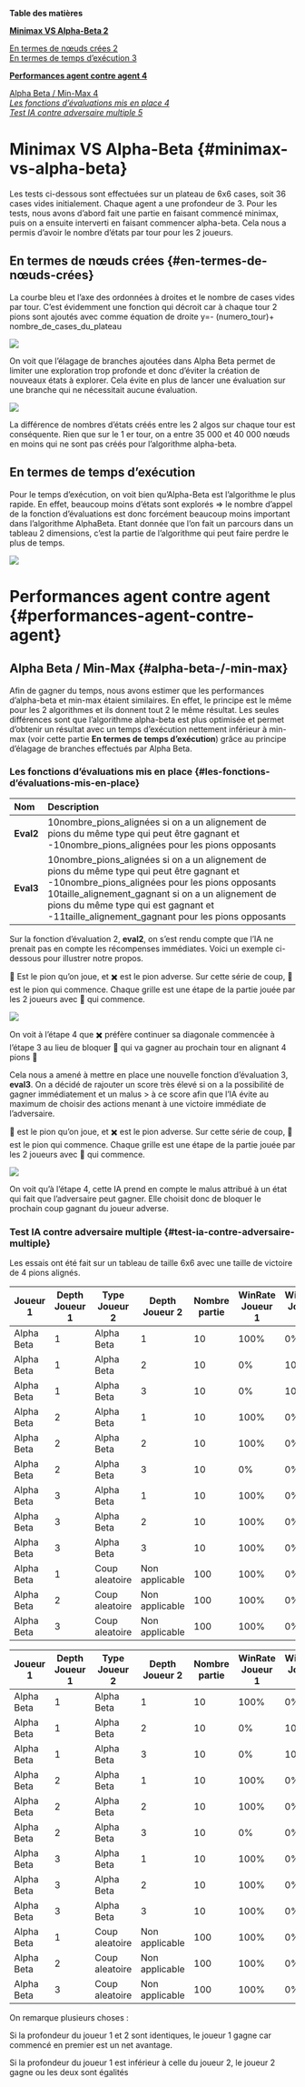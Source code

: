 **Table des matières**

**[Minimax VS Alpha-Beta	2](#minimax-vs-alpha-beta)**

[En termes de nœuds crées	2](#en-termes-de-nœuds-crées)  
[En termes de temps d’exécution	3](#en-termes-de-temps-d’exécution)

[**Performances agent contre agent	4**](#performances-agent-contre-agent)

[Alpha Beta / Min-Max	4](#alpha-beta-/-min-max)  
[*Les fonctions d’évaluations mis en place	4*](#les-fonctions-d’évaluations-mis-en-place)  
[*Test IA contre adversaire multiple	5*](#test-ia-contre-adversaire-multiple)

# Minimax VS Alpha-Beta  {#minimax-vs-alpha-beta}

Les tests ci-dessous sont effectuées sur un plateau de 6x6 cases, soit 36 cases vides initialement. Chaque agent a une profondeur de 3\. Pour les tests, nous avons d’abord fait une partie en faisant commencé minimax, puis on a ensuite interverti en faisant commencer alpha-beta. Cela nous a permis d’avoir le nombre d’états par tour pour les 2 joueurs. 

## En termes de nœuds crées {#en-termes-de-nœuds-crées}

La courbe bleu et l’axe des ordonnées à droites et le nombre de cases vides par tour. C’est évidemment une fonction qui décroit car à chaque tour 2 pions sont ajoutés avec comme équation de droite y=- (numero\_tour)+ nombre\_de\_cases\_du\_plateau

![](/doc/image1.png)

On voit que l’élagage de branches ajoutées dans Alpha Beta permet de limiter une exploration trop profonde et donc d’éviter la création de nouveaux états à explorer. Cela évite en plus de lancer une évaluation sur une branche qui ne nécessitait aucune évaluation.

![](/doc/image2.png)

La différence de nombres d’états créés entre les 2 algos sur chaque tour est conséquente. Rien que sur le 1 er tour, on a entre 35 000 et 40 000 nœuds en moins qui ne sont pas créés pour l’algorithme alpha-beta.

## En termes de temps d’exécution

Pour le temps d’exécution, on voit bien qu’Alpha-Beta est l’algorithme le plus rapide. En effet, beaucoup moins d’états sont explorés \=\> le nombre d’appel de la fonction d’évaluations est donc forcément beaucoup moins important dans l’algorithme AlphaBeta. Etant donnée que l’on fait un parcours dans un tableau 2 dimensions, c’est la partie de l’algorithme qui peut faire perdre le plus de temps.

![](/doc/image3.png)

# Performances agent contre agent {#performances-agent-contre-agent}

## Alpha Beta / Min-Max {#alpha-beta-/-min-max}

Afin de gagner du temps, nous avons estimer que les performances d’alpha-beta et min-max étaient similaires. En effet, le principe est le même pour les 2 algorithmes et ils donnent tout 2 le même résultat. Les seules différences sont que l’algorithme alpha-beta est plus optimisée et permet d’obtenir un résultat avec un temps d’exécution nettement inférieur à min-max (voir cette partie **En termes de temps d’exécution**) grâce au principe d’élagage de branches effectués par Alpha Beta.

### Les fonctions d’évaluations mis en place {#les-fonctions-d’évaluations-mis-en-place}

| Nom | Description |
| :---- | :---- |
| **Eval2** | 10nombre\_pions\_alignées si on a un alignement de pions du même type qui peut être gagnant et \-10nombre\_pions\_alignées pour les pions opposants |
| **Eval3** | 10nombre\_pions\_alignées si on a un alignement de pions du même type qui peut être gagnant et \-10nombre\_pions\_alignées pour les pions opposants 10taille\_alignement\_gagnant si on a un  alignement de pions du même type qui est gagnant et \-11taille\_alignement\_gagnant pour les pions opposants  |

Sur la fonction d’évaluation 2, **eval2**, on s’est rendu compte que l’IA ne prenait pas en compte les récompenses immédiates. Voici un exemple ci-dessous pour illustrer notre propos.

🔴 Est le pion qu’on joue, et ✖️ est le pion adverse. Sur cette série de coup, 🔴 est le pion qui commence. Chaque grille est une étape de la partie jouée par les 2 joueurs avec 🔴 qui commence.

![](/doc/image4.png)

On voit à l’étape 4 que ✖️ préfère continuer sa diagonale commencée à l’étape 3 au lieu de bloquer 🔴 qui va gagner au prochain tour en alignant 4 pions 🔴

Cela nous a amené à mettre en place une nouvelle fonction d’évaluation 3, **eval3**. On a décidé de rajouter un score très élevé si on a la possibilité de gagner immédiatement et un malus \> à ce score afin que l’IA évite au maximum de choisir des actions menant à une victoire immédiate de l’adversaire.

🔴 est le pion qu’on joue, et ✖️ est le pion adverse. Sur cette série de coup, 🔴 est le pion qui commence. Chaque grille est une étape de la partie jouée par les 2 joueurs avec 🔴 qui commence.

![](/doc/image5.png)

On voit qu’à l’étape 4, cette IA prend en compte le malus attribué à un état qui fait que l’adversaire peut gagner. Elle choisit donc de bloquer le prochain coup gagnant du joueur adverse.

### Test IA contre adversaire multiple {#test-ia-contre-adversaire-multiple}

Les essais ont été fait sur un tableau de taille 6x6 avec une taille de victoire de 4 pions alignés.

| Joueur 1 | Depth Joueur 1 | Type Joueur 2 | Depth Joueur 2 | Nombre partie | WinRate Joueur 1 | WinRate Joueur 2 | Egalité | Evaluation |
| ----- | ----- | ----- | ----- | ----- | ----- | ----- | ----- | ----- |
| Alpha Beta | 1 | Alpha Beta | 1 | 10 | 100% | 0% | 0%  | eval3 |
| Alpha Beta | 1 | Alpha Beta | 2 | 10 | 0% | 100% | 0%  | eval3 |
| Alpha Beta | 1 | Alpha Beta | 3 | 10 | 0% | 100% | 0%  | eval3 |
| Alpha Beta | 2 | Alpha Beta | 1 | 10 | 100% | 0% | 0%  | eval3 |
| Alpha Beta | 2 | Alpha Beta | 2 | 10 | 100% | 0% | 0%  | eval3 |
| Alpha Beta | 2 | Alpha Beta | 3 | 10 | 0% | 0% | 	100% | eval3 |
| Alpha Beta | 3 | Alpha Beta | 1 | 10 | 100% | 0% | 0% | eval3 |
| Alpha Beta | 3 | Alpha Beta | 2 | 10 | 100% | 0% | 0% | eval3 |
| Alpha Beta | 3 | Alpha Beta | 3 | 10 | 100% | 0% | 0% | eval3 |
| Alpha Beta | 1 | Coup aleatoire | Non applicable | 100 | 100% | 0% | 0% | eval3  |
| Alpha Beta | 2 | Coup aleatoire | Non applicable | 100 | 100% | 0% | 0% | eval3  |
| Alpha Beta | 3 | Coup aleatoire | Non applicable | 100 | 100% | 0% | 0% | eval3  |

| Joueur 1 | Depth Joueur 1 | Type Joueur 2 | Depth Joueur 2 | Nombre partie | WinRate Joueur 1 | WinRate Joueur 2 | Egalité | Evaluation |
| ----- | ----- | ----- | ----- | ----- | ----- | ----- | ----- | ----- |
| Alpha Beta | 1 | Alpha Beta | 1 | 10 | 100% | 0% | 0%  | eval2 |
| Alpha Beta | 1 | Alpha Beta | 2 | 10 | 0% | 100% | 0%  | eval2 |
| Alpha Beta | 1 | Alpha Beta | 3 | 10 | 0% | 100% | 0%  | eval2 |
| Alpha Beta | 2 | Alpha Beta | 1 | 10 | 100% | 0% | 0%  | eval2 |
| Alpha Beta | 2 | Alpha Beta | 2 | 10 | 100% | 0% | 0%  | eval2 |
| Alpha Beta | 2 | Alpha Beta | 3 | 10 | 0% | 0% | 100% | eval2 |
| Alpha Beta | 3 | Alpha Beta | 1 | 10 | 100% | 0% | 0% | eval2 |
| Alpha Beta | 3 | Alpha Beta | 2 | 10 | 100% | 0% | 0% | eval2 |
| Alpha Beta | 3 | Alpha Beta | 3 | 10 | 100% | 0% | 0% | eval2 |
| Alpha Beta | 1 | Coup aleatoire | Non applicable | 100 | 100% | 0% | 0% | eval2  |
| Alpha Beta | 2 | Coup aleatoire | Non applicable | 100 | 100% | 0% | 0% | eval2  |
| Alpha Beta | 3 | Coup aleatoire | Non applicable | 100 | 100% | 0% | 0% | eval2  |

On remarque plusieurs choses :

Si la profondeur du joueur 1 et 2 sont identiques, le joueur 1 gagne car commencé en premier est un net avantage.

Si la profondeur du joueur 1 est inférieur à celle du joueur 2, le joueur 2 gagne ou les deux sont égalités